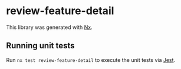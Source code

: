 # review-feature-detail

This library was generated with [Nx](https://nx.dev).

## Running unit tests

Run `nx test review-feature-detail` to execute the unit tests via [Jest](https://jestjs.io).
